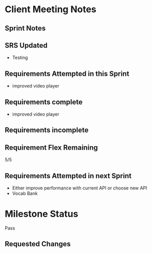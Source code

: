 # Client Meeting Notes

## Sprint Notes

## SRS Updated

- Testing

## Requirements Attempted in this Sprint

- improved video player

## Requirements complete

- improved video player

## Requirements incomplete


## Requirement Flex Remaining

5/5

## Requirements Attempted in next Sprint

- Either improve performance with current API or choose new API
- Vocab Bank

# Milestone Status

Pass

## Requested Changes
